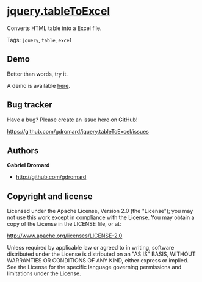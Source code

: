 [jquery.tableToExcel](http://gdromard.github.com/jquery.tableToExcel)
=====================

Converts HTML table into a Excel file.

Tags: 
`jquery`, `table`, `excel`

Demo
----

Better than words, try it.

A demo is available [here](http://gdromard.github.com/jquery.tableToExcel/demo.html).


Bug tracker
-----------

Have a bug? Please create an issue here on GitHub!

https://github.com/gdromard/jquery.tableToExcel/issues


Authors
-------

**Gabriel Dromard**

+ http://github.com/gdromard



Copyright and license
---------------------

Licensed under the Apache License, Version 2.0 (the "License");
you may not use this work except in compliance with the License.
You may obtain a copy of the License in the LICENSE file, or at:

   http://www.apache.org/licenses/LICENSE-2.0

Unless required by applicable law or agreed to in writing, software
distributed under the License is distributed on an "AS IS" BASIS,
WITHOUT WARRANTIES OR CONDITIONS OF ANY KIND, either express or implied.
See the License for the specific language governing permissions and
limitations under the License.

